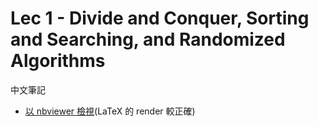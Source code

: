 # Lec 1 - Divide and Conquer, Sorting and Searching, and Randomized Algorithms

中文筆記
- [以 nbviewer 檢視](https://nbviewer.jupyter.org/github/johnnyasd12/algorithms-stanford/tree/master/)(LaTeX 的 render 較正確)